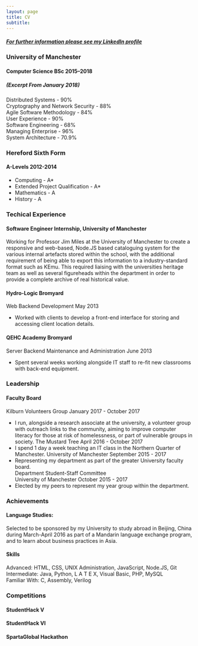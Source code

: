```yaml
---
layout: page
title: CV
subtitle:
---
```

##### <a href="https://www.linkedin.com/in/cameron-allan-06b97295/">For further information please see my LinkedIn profile</a>
### University of Manchester  
#### Computer Science BSc 2015–2018  
##### (Excerpt From January 2018)     
Distributed Systems - 90%  
Cryptography and Network Security - 88%  
Agile Software Methodology - 84%  
User Experience - 90%  
Software Engineering - 68%  
Managing Enterprise - 96%  
System Architecture - 70.9%      

### Hereford Sixth Form  
#### A-Levels 2012-2014  
* Computing - A*  
* Extended Project Qualification - A*  
* Mathematics - A  
* History - A  

### Techical Experience   
#### Software Engineer Internship, University of Manchester
Working for Professor Jim Miles at the University of Manchester to create a responsive and web-based, Node.JS based cataloguing system for the various internal artefacts stored within the school, with the additional requirement of being able to export this information to a industry-standard format such as KEmu. This required liaising with the universities heritage team as well as several figureheads within the department in order to provide a complete archive of real historical value.

#### Hydro-Logic Bromyard  
Web Backend Development May 2013   
* Worked with clients to develop a front-end interface for storing and accessing client location details.  

#### QEHC Academy Bromyard    
Server Backend Maintenance and Administration June 2013  
* Spent several weeks working alongside IT staff to re-fit new classrooms with back-end equipment.

### Leadership  
#### Faculty Board  
Kilburn Volunteers Group January 2017 - October 2017
* I run, alongside a research associate at the university, a volunteer group with outreach links to the community, aiming to improve computer literacy for those at risk of homelessness, or part of vulnerable groups in society.
The Mustard Tree April 2016 - October 2017
* I spend 1 day a week teaching an IT class in the Northern Quarter of Manchester.
University of Manchester September 2015 - 2017  
* Representing my department as part of the greater University faculty board.  
Department Student-Staff Committee  
University of Manchester October 2015 - 2017  
* Elected by my peers to represent my year group within the department.  
  
### Achievements  
#### Language Studies: 
Selected to be sponsored by my University to study abroad in Beijing, China during March-April 2016 as part of a Mandarin language exchange program, and to learn about business practices in Asia.

#### Skills  
Advanced: HTML, CSS, UNIX Administration, JavaScript, Node.JS, Git
Intermediate: Java, Python, L A T E X, Visual Basic, PHP, MySQL  
Familiar With: C, Assembly, Verilog  

### Competitions
#### StudentHack V
#### StudentHack VI
#### SpartaGlobal Hackathon